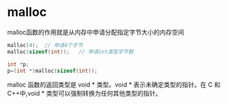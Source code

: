 # malloc
malloc函数的作用就是从内存中申请分配指定字节大小的内存空间

```c
malloc(4);  // 申请4个字节
malloc(sizeof(int));   // 申请int类型字节数

int *p;p=(int *)malloc(sizeof(int));
```
malloc 函数的返回类型是 void * 类型。void * 表示未确定类型的指针。在 C 和 C++中,void * 类型可以强制转换为任何其他类型的指针。

